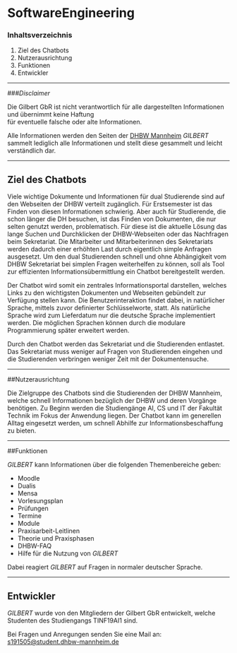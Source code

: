 # SoftwareEngineering

### Inhaltsverzeichnis


1. Ziel des Chatbots
2. Nutzerausrichtung
3. Funktionen
4. Entwickler

---
###*Disclaimer*

Die Gilbert GbR ist nicht verantwortlich für alle dargestellten Informationen und übernimmt keine Haftung  
für eventuelle falsche oder alte Informationen.  

Alle Informationen werden den Seiten der [DHBW Mannheim](https://www.mannheim.dhbw.de/startseite)
*GILBERT* sammelt lediglich alle Informationen und stellt diese gesammelt und leicht verständlich dar.

---

## Ziel des Chatbots

Viele wichtige Dokumente und Informationen für dual Studierende sind auf den Webseiten der DHBW verteilt zugänglich. 
Für Erstsemester ist das Finden von diesen Informationen schwierig. 
Aber auch für Studierende, die schon länger die DH besuchen, ist das Finden von Dokumenten, die nur selten genutzt werden, problematisch. 
Für diese ist die aktuelle Lösung das lange Suchen und Durchklicken der DHBW-Webseiten oder das Nachfragen beim Sekretariat. 
Die Mitarbeiter und Mitarbeiterinnen des Sekretariats werden dadurch einer erhöhten Last durch eigentlich simple Anfragen ausgesetzt. 
Um den dual Studierenden schnell und ohne Abhängigkeit vom DHBW Sekretariat bei simplen Fragen weiterhelfen zu können, soll als Tool zur effizienten Informationsübermittlung ein Chatbot bereitgestellt werden.

Der Chatbot wird somit ein zentrales Informationsportal darstellen, welches Links zu den wichtigsten Dokumenten und Webseiten gebündelt zur Verfügung stellen kann. 
Die Benutzerinteraktion findet dabei, in natürlicher Sprache, mittels zuvor definierter Schlüsselworte, statt. Als natürliche Sprache wird zum Lieferdatum nur die deutsche Sprache implementiert werden. 
Die möglichen Sprachen können durch die modulare Programmierung später erweitert werden.

Durch den Chatbot werden das Sekretariat und die Studierenden entlastet. 
Das Sekretariat muss weniger auf Fragen von Studierenden eingehen und die Studierenden verbringen weniger Zeit mit der Dokumentensuche.

---
##Nutzerausrichtung

Die Zielgruppe des Chatbots sind die Studierenden der DHBW Mannheim, welche schnell Informationen bezüglich der DHBW und deren Vorgänge benötigen. 
Zu Beginn werden die Studiengänge AI, CS und IT der Fakultät Technik im Fokus der Anwendung liegen. 
Der Chatbot kann im generellen Alltag eingesetzt werden, um schnell Abhilfe zur Informationsbeschaffung zu bieten.

---
##Funktionen

*GILBERT* kann Informationen über die folgenden Themenbereiche geben:
- Moodle
- Dualis
- Mensa
- Vorlesungsplan
- Prüfungen
- Termine
- Module 
- Praxisarbeit-Leitlinen
- Theorie und Praxisphasen
- DHBW-FAQ
- Hilfe für die Nutzung von *GILBERT*

Dabei reagiert *GILBERT* auf Fragen in normaler deutscher Sprache.

---

## Entwickler

*GILBERT* wurde von den Mitgliedern der Gilbert GbR entwickelt, welche Studenten des Studiengangs TINF19AI1 sind. 

Bei Fragen und Anregungen senden Sie eine Mail an: s191505@student.dhbw-mannheim.de
